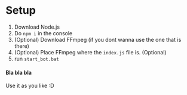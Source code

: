 # Setup

1. Download Node.js
2. Do `npm i` in the console
3. (Optional) Download FFmpeg (if you dont wanna use the one that is there)
4. (Optional) Place FFmpeg where the `index.js` file is. (Optional) 
5. run `start_bot.bat`

#### Bla bla bla
Use it as you like :D